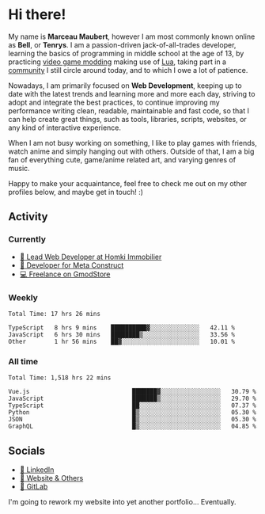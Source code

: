 # Hi there!

My name is **Marceau Maubert**, however I am most commonly known online as **Bell**, or **Tenrys**. I am a passion-driven jack-of-all-trades developer, learning the basics of programming in middle school at the age of 13, by practicing [video game modding](https://garrysmod.com) making use of [Lua](https://lua.org), taking part in a [community](https://metastruct.net) I still circle around today, and to which I owe a lot of patience.

Nowadays, I am primarily focused on **Web Development**, keeping up to date with the latest trends and learning more and more each day, striving to adopt  and integrate the best practices, to continue improving my performance writing clean, readable, maintainable and fast code, so that I can help create great things, such as tools, libraries, scripts, websites, or any kind of interactive experience.

When I am not busy working on something, I like to play games with friends, watch anime and simply hanging out with others. Outside of that, I am a big fan of everything cute, game/anime related art, and varying genres of music.

Happy to make your acquaintance, feel free to check me out on my other profiles below, and maybe get in touch! :)

## Activity

### Currently

- [🏢 Lead Web Developer at Homki Immobilier](https://homki-immobilier.com)
- [🎈 Developer for Meta Construct](https://metastruct.net)
- [💻 Freelance on GmodStore](https://www.gmodstore.com/users/Tenrys)

### Weekly
<!--START_SECTION:wakaWeekly-->

```text
Total Time: 17 hrs 26 mins

TypeScript   8 hrs 9 mins    ██████████▓░░░░░░░░░░░░░░   42.11 %
JavaScript   6 hrs 30 mins   ████████▒░░░░░░░░░░░░░░░░   33.56 %
Other        1 hr 56 mins    ██▓░░░░░░░░░░░░░░░░░░░░░░   10.01 %
```

<!--END_SECTION:wakaWeekly-->

### All time
<!--START_SECTION:wakaTotal-->

```text
Total Time: 1,518 hrs 22 mins

Vue.js                             ███████▓░░░░░░░░░░░░░░░░░   30.79 %
JavaScript                         ███████▒░░░░░░░░░░░░░░░░░   29.70 %
TypeScript                         ██░░░░░░░░░░░░░░░░░░░░░░░   07.37 %
Python                             █▒░░░░░░░░░░░░░░░░░░░░░░░   05.30 %
JSON                               █▒░░░░░░░░░░░░░░░░░░░░░░░   05.30 %
GraphQL                            █▒░░░░░░░░░░░░░░░░░░░░░░░   04.85 %
```

<!--END_SECTION:wakaTotal-->

## Socials

- [👔 LinkedIn](https://www.linkedin.com/in/marceau-maubert)
- [🔗 Website & Others](https://bell.moe)
- [🦊 GitLab](https://gitlab.com/Tenrys)

I'm going to rework my website into yet another portfolio... Eventually.
